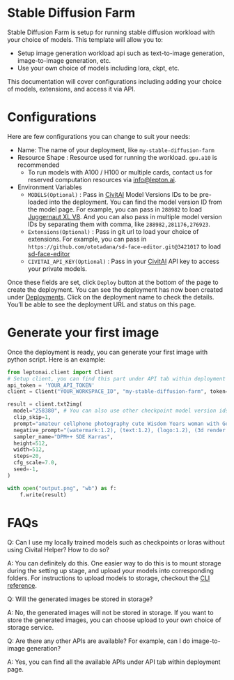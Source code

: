 # Stable Diffusion Farm

Stable Diffusion Farm is setup for running stable diffusion workload with your choice of models. This template will allow you to:

- Setup image generation workload api such as text-to-image generation, image-to-image generation, etc.
- Use your own choice of models including lora, ckpt, etc.

This documentation will cover configurations including adding your choice of models, extensions, and access it via API.

# Configurations

Here are few configurations you can change to suit your needs:

- Name: The name of your deployment, like `my-stable-diffusion-farm`
- Resource Shape : Resource used for running the workload. `gpu.a10` is recommended
    - To run models with A100 / H100 or multiple cards, contact us for reserved computation resources via info@lepton.ai.
- Environment Variables
    - `MODELS(Optional)` : Pass in [CivitAI](https://civitai.com/) Model Versions IDs to be pre-loaded into the deployment. You can find the model version ID from the model page. For example, you can pass in `288982` to load [Juggernaut XL V8](https://civitai.com/models/133005?modelVersionId=288982). And you can also pass in multiple model version IDs by separating them with comma, like `288982,281176,276923`.
    - `Extensions(Optional)` : Pass in git url to load your choice of extensions. For example, you can pass in `https://github.com/ototadana/sd-face-editor.git@3421017` to load [sd-face-editor](https://github.com/ototadana/sd-face-editor)
    - `CIVITAI_API_KEY(Optional)` : Pass in your [CivitAI](https://civitai.com/) API key to access your private models. 

Once these fields are set, click `Deploy` button at the bottom of the page to create the deployment. You can see the deployment has now been created under [Deployments](https://dashboard.lepton.ai/workspace-redirect/deployments). Click on the deployment name to check the details. You’ll be able to see the deployment URL and status on this page.

# Generate your first image

Once the deployment is ready, you can generate your first image with python script. Here is an example:

```python
from leptonai.client import Client
# Setup client, you can find this part under API tab within deployment page
api_token = 'YOUR_API_TOKEN'
client = Client("YOUR_WORKSPACE_ID", "my-stable-diffusion-farm", token=api_token)

result = client.txt2img(
  model="258380", # You can also use other checkpoint model version ids even it's not specified in the environment variables. We will download it for you. 
  clip_skip=1,
  prompt="amateur cellphone photography cute Wisdom Years woman with Golden blond Rope braid hair at day care building . f8.0, samsung galaxy, noise, jpeg artefacts, poor lighting,  low light, underexposed, high contrast <lora:263231:1>", # for using loras, you can pass in lora id like <lora:263231:1>.
  negative_prompt="(watermark:1.2), (text:1.2), (logo:1.2), (3d render:1.2), drawing, painting, crayon",
  sampler_name="DPM++ SDE Karras",
  height=512,
  width=512,
  steps=20,
  cfg_scale=7.0,
  seed=-1,
)

with open("output.png", "wb") as f:
    f.write(result)
```

# FAQs

Q: Can I use my locally trained models such as checkpoints or loras without using Civital Helper? How to do so?

A: You can definitely do this. One easier way to do this is to mount storage during the setting up stage, and upload your models into corresponding folders. For instructions to upload models to storage, checkout the [CLI reference](https://www.lepton.ai/references/lep_storage#lep-storage-upload).

Q: Will the generated images be stored in storage?

A: No, the generated images will not be stored in storage. If you want to store the generated images, you can choose upload to your own choice of storage service.

Q: Are there any other APIs are available? For example, can I do image-to-image generation?

A: Yes, you can find all the available APIs under API tab within deployment page.
